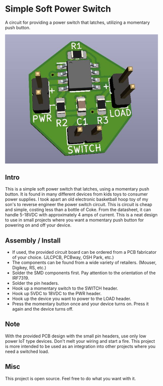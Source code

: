 # Simple Soft Power Switch
A circuit for providing a power switch that latches, utilizing a momentary push button.

![pic](pic.jpg)

## Intro
This is a simple soft power switch that latches, using a momentary push button. It is found in many different devices from kids toys to consumer power supplies. I took apart an old electronic basketball hoop toy of my son's to reverse engineer the power switch circuit. This is circuit is cheap and simple, costing less than a bottle of Coke. From the datasheet, it can handle 5-18VDC with approximately 4 amps of current. This is a neat design to use in small projects where you want a momentary push button for powering on and off your device.

## Assembly / Install
* If used, the provided circuit board can be ordered from a PCB fabricator of your choice. (JLCPCB, PCBway, OSH Park, etc.)
* The components can be found from a wide variety of retailers. (Mouser, Digikey, RS, etc.)
* Solder the SMD components first. Pay attention to the orientation of the IRF7319.
* Solder the pin headers.
* Hook up a momentary switch to the SWITCH header.
* Hook up 5VDC to 18VDC to the PWR header.
* Hook up the device you want to power to the LOAD header.
* Press the momentary button once and your device turns on. Press it again and the device turns off.

## Note
With the provided PCB design with the small pin headers, use only low power IoT type devices. Don't melt your wiring and start a fire. This project is more intended to be used as an integration into other projects where you need a switched load.

## Misc
This project is open source. Feel free to do what you want with it.
